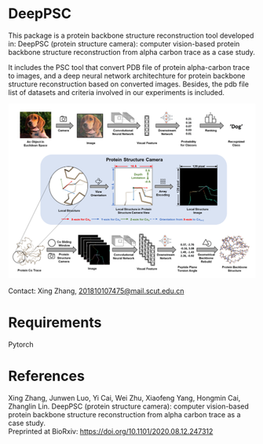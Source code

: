 # DeepPSC
This package is a protein backbone structure reconstruction tool developed in: DeepPSC (protein structure camera): computer vision-based protein backbone structure reconstruction from alpha carbon trace as a case study.

It includes the PSC tool that convert PDB file of protein alpha-carbon trace to images, and a deep neural network architechture for protein backbone structure reconstruction based on converted images. Besides, the pdb file list of datasets and criteria involved in our experiments is included.

![contents](./image/DeepPSC.png)

Contact: Xing Zhang, 201810107475@mail.scut.edu.cn

# Requirements
Pytorch

# References
Xing Zhang, Junwen Luo, Yi Cai, Wei Zhu, Xiaofeng Yang, Hongmin Cai, Zhanglin Lin. DeepPSC (protein structure camera): computer vision-based protein backbone structure reconstruction from alpha carbon trace as a case study.  
Preprinted at BioRxiv: https://doi.org/10.1101/2020.08.12.247312

